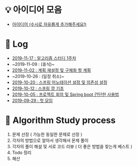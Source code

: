 # :bulb: 아이디어 모음
* [아이디어 (수시로 자유롭게 추가해주세요!)](https://github.com/haneunjung/todo/blob/master/ideas.md)

# :date: Log
* [2019-11-17 : 알고리즘 스터디 1주차][2019-11-17]
* ~2019-11-09 : (휴식)~
* [2019-11-02 : 계획 재설정 및 구체화 할 계획][2019-11-02]
* ~2019-10-26 : (일정 취소)~
* [2019-10-20 : 스프링 어노테이션 설정 및 의존성 설정][2019-10-20]
* [2019-10-12 : 스프링 깡 기초][2019-10-12]
* [2019-10-05 : 프로젝트 회의 및 Spring boot 간단한 사용법][2019-10-05]
* [2019-09-29 : 첫 모임][2019-09-29]

# :bookmark_tabs: Algorithm Study process
1. 문제 선정 ( 가능한 동일한 문제로 선정 )
2. 각자의 방법으로 알아서 생각해서 문제 풀이
3. 각자의 풀이 해설 및 서로 코드 리뷰 ( 더 좋은 방법을 찾는게 베스트 )
4. Todo 정리
5. 해산

[2019-11-17]:https://github.com/haneunjung/todo/blob/master/log/2019-11-17.md "2019-11-17"
[2019-11-02]:https://github.com/haneunjung/todo/blob/master/log/2019-11-02.md "2019-11-02"
[2019-10-20]:https://github.com/haneunjung/todo/blob/master/log/2019-10-20.md "2019-10-20"
[2019-10-12]:https://github.com/haneunjung/todo/blob/master/log/2019-10-12.md "2019-10-12"
[2019-10-05]:https://github.com/haneunjung/todo/blob/master/log/2019-10-05.md "2019-10-05"
[2019-09-29]:https://github.com/haneunjung/todo/blob/master/log/2019-09-29.md "2019-09-29"
